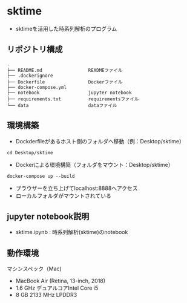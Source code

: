 # sktime
* sktimeを活用した時系列解析のプログラム

## リポジトリ構成
```
.
├── README.md                 READMEファイル
├── .dockerignore        
├── Dockerfile                Dockerファイル
├── docker-compose.yml
├── notebook                  jupyter notebook
├── requirements.txt          requirementsファイル
└── data                      dataファイル
```

## 環境構築

* Dockderfileがあるホスト側のフォルダへ移動（例：Desktop/sktime）
```
cd Desktop/sktime
```

* Dockerによる環境構築（フォルダをマウント：Desktop/sktime）
```
docker-compose up --build
```

* ブラウザーを立ち上げてlocalhost:8888へアクセス
* ローカルフォルダがマウントされている

## jupyter notebook説明
* sktime.ipynb : 時系列解析(sktime)のnotebook

## 動作環境
マシンスペック（Mac)
- MacBook Air (Retina, 13-inch, 2018)
- 1.6 GHz デュアルコアIntel Core i5
- 8 GB 2133 MHz LPDDR3

